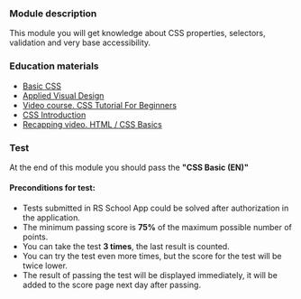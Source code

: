 ### Module description
This module you will get knowledge about CSS properties, selectors, validation and very base accessibility.

### Education materials
* [Basic CSS](https://www.freecodecamp.org/learn/responsive-web-design/#basic-css)
* [Applied Visual Design](https://www.freecodecamp.org/learn/responsive-web-design/#applied-visual-design)
* [Video course. CSS Tutorial For Beginners](https://www.youtube.com/watch?v=I9XRrlOOazo&list=PL4cUxeGkcC9gQeDH6xYhmO-db2mhoTSrT)
* [CSS Introduction](https://www.w3schools.com/css/css_intro.asp)
* [Recapping video. HTML / CSS Basics](https://youtu.be/YiLqgZY4xCU)

### Test
At the end of this module you should pass the **"CSS Basic (EN)"**

#### Preconditions for test:
* Tests submitted in RS School App could be solved after authorization in the application.
* The minimum passing score is **75%** of the maximum possible number of points.
* You can take the test **3 times**, the last result is counted.
* You can try the test even more times, but the score for the test will be twice lower.
* The result of passing the test will be displayed immediately, it will be added to the score page next day after passing.

